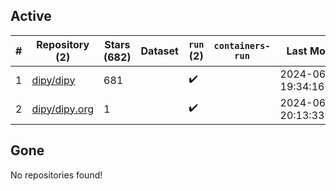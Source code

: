 ## Active
| # | Repository (2) | Stars (682) | Dataset | `run` (2) | `containers-run` | Last Modified |
| --- | --- | --- | --- | --- | --- | --- |
| 1 | [dipy/dipy](https://github.com/dipy/dipy) | 681 |  | :heavy_check_mark: |  | 2024-06-11 19:34:16+00:00 |
| 2 | [dipy/dipy.org](https://github.com/dipy/dipy.org) | 1 |  | :heavy_check_mark: |  | 2024-06-10 20:13:33+00:00 |

## Gone
No repositories found!
